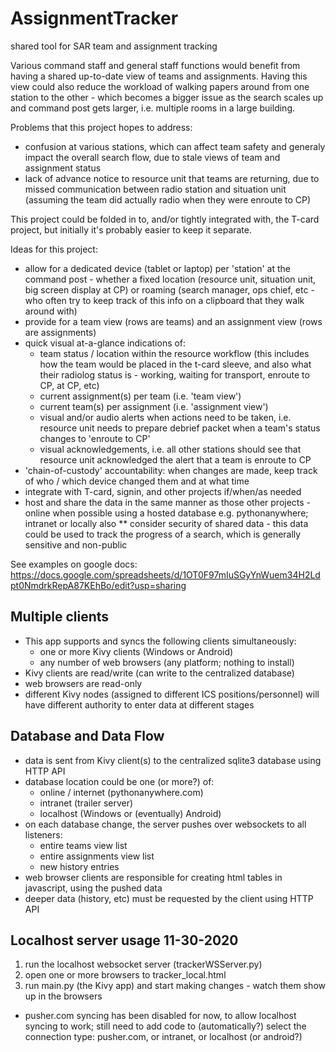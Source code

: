 # AssignmentTracker
shared tool for SAR team and assignment tracking

Various command staff and general staff functions would benefit from having a shared up-to-date view of teams and assignments.  Having this view could also reduce the workload of walking papers around from one station to the other - which becomes a bigger issue as the search scales up and command post gets larger, i.e. multiple rooms in a large building.

Problems that this project hopes to address:
- confusion at various stations, which can affect team safety and generaly impact the overall search flow, due to stale views of team and assignment status
- lack of advance notice to resource unit that teams are returning, due to missed communication between radio station and situation unit (assuming the team did actually radio when they were enroute to CP)

This project could be folded in to, and/or tightly integrated with, the T-card project, but initially it's probably easier to keep it separate.

Ideas for this project:
- allow for a dedicated device (tablet or laptop) per 'station' at the command post - whether a fixed location (resource unit, situation unit, big screen display at CP) or roaming (search manager, ops chief, etc - who often try to keep track of this info on a clipboard that they walk around with)
- provide for a team view (rows are teams) and an assignment view (rows are assignments)
- quick visual at-a-glance indications of:
  - team status / location within the resource workflow (this includes how the team would be placed in the t-card sleeve, and also what their radiolog status is - working, waiting for transport, enroute to CP, at CP, etc)
  - current assignment(s) per team (i.e. 'team view')
  - current team(s) per assignment (i.e. 'assignment view')
  - visual and/or audio alerts when actions need to be taken, i.e. resource unit needs to prepare debrief packet when a team's status changes to 'enroute to CP'
  - visual acknowledgements, i.e. all other stations should see that resource unit acknowledged the alert that a team is enroute to CP
- 'chain-of-custody' accountability: when changes are made, keep track of who / which device changed them and at what time
- integrate with T-card, signin, and other projects if/when/as needed
- host and share the data in the same manner as those other projects - online when possible using a hosted database e.g. pythonanywhere; intranet or locally also
** consider security of shared data - this data could be used to track the progress of a search, which is generally sensitive and non-public

See examples on google docs: https://docs.google.com/spreadsheets/d/1OT0F97mIuSGyYnWuem34H2Ldpt0NmdrkRepA87KEhBo/edit?usp=sharing

## Multiple clients
- This app supports and syncs the following clients simultaneously:
  - one or more Kivy clients (Windows or Android)
  - any number of web browsers (any platform; nothing to install)
- Kivy clients are read/write (can write to the centralized database)
- web browsers are read-only
- different Kivy nodes (assigned to different ICS positions/personnel) will have different authority to enter data at different stages

## Database and Data Flow
- data is sent from Kivy client(s) to the centralized sqlite3 database using HTTP API
- database location could be one (or more?) of:
  - online / internet (pythonanywhere.com)
  - intranet (trailer server)
  - localhost (Windows or (eventually) Android)
- on each database change, the server pushes over websockets to all listeners:
  - entire teams view list
  - entire assignments view list
  - new history entries
- web browser clients are responsible for creating html tables in javascript, using the pushed data
- deeper data (history, etc) must be requested by the client using HTTP API

## Localhost server usage 11-30-2020
1. run the localhost websocket server (trackerWSServer.py)
2. open one or more browsers to tracker_local.html
3. run main.py (the Kivy app) and start making changes - watch them show up in the browsers

- pusher.com syncing has been disabled for now, to allow localhost syncing to work; still need to add code to (automatically?) select the connection type: pusher.com, or intranet, or localhost (or android?) 
